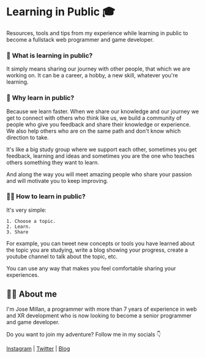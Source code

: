 # Learning in Public 🎓

Resources, tools and tips from my experience while learning in public to become a fullstack web programmer and game developer.

### 📖 **What is learning in public?**

It simply means sharing our journey with other people, that which we are working on. It can be a career, a hobby, a new skill, whatever you're learning.

### 🚀 **Why learn in public?**

Because we learn faster. When we share our knowledge and our journey we get to connect with others who think like us, we build a community of people who give you feedback and share their knowledge or experience. We also help others who are on the same path and don't know which direction to take.

It's like a big study group where we support each other, sometimes you get feedback, learning and ideas and sometimes you are the one who teaches others something they want to learn.

And along the way you will meet amazing people who share your passion and will motivate you to keep improving.

### 👨‍🏫 **How to learn in public?**

It's very simple:
```
1. Choose a topic.
2. Learn. 
3. Share
```
For example, you can tweet new concepts or tools you have learned about the topic you are studying, write a blog showing your progress, create a youtube channel to talk about the topic, etc.

You can use any way that makes you feel comfortable sharing your experiences.

## 👨‍💻 **About me**

I'm Jose Millan, a programmer with more than 7 years of experience in web and XR development who is now looking to become a senior programmer and game developer.

Do you want to join my adventure? Follow me in my socials 👇

[Instagram](https://instagram.com/soyjosemillan) | [Twitter](https://Twitter.com/soyjosemillan) | [Blog](https://soyjosemillan.com)
